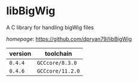 # libBigWig

A C library for handling bigWig files

*homepage*: <https://github.com/dpryan79/libBigWig>

version | toolchain
--------|----------
``0.4.4`` | ``GCCcore/8.3.0``
``0.4.6`` | ``GCCcore/11.2.0``
